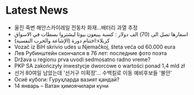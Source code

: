 # Latest News
-  울진 죽변 해안스카이레일 전동차 화재…배터리 과열 추정
-  اسعارها تصل الى (70) الف دولار : كسبة يبيعون بيوتا ليشتروا بسطات في الاسواق
-  كربلاء:اختتام دورة (الإشاعة والحرب النفسية)
-  Vozač iz BiH skrivio udes u Njemačkoj, šteta veća od 60.000 eura
-  Лев Рубинштейн скончался в 76 лет: последние фото поэта
-  Država u regionu prva uvodi sedmosatno radno vreme?
-  PKP SA zakończyły inwestycje dworcowe o wartości ponad 1,4 mld zł
-  선거 80여일 남았는데 '선거구 미획정'… 수백킬로 이동 예비후보들 '불안'
-  Осиё кубоги: Гуруҳларда вазият қандай?
-  14 январь – Ватан ҳимоячилари куни
